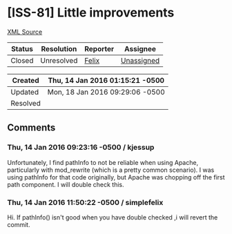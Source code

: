 # [ISS-81] Little improvements

[XML Source](./xml/ISS-81.xml)
<p></p>





Status|Resolution|Reporter|Assignee
------|----------|--------|--------
Closed|Unresolved|[Felix](SimpleFelix)|[Unassigned]($-1)





Created|Thu, 14 Jan 2016 01:15:21 -0500
-------|--------------
Updated|Mon, 18 Jan 2016 09:29:06 -0500
Resolved|


## Comments




### Thu, 14 Jan 2016 09:23:16 -0500 / kjessup 

<p><p>Unfortunately, I find pathInfo to not be reliable when using Apache, particularly with mod_rewrite (which is a pretty common scenario). I was using pathInfo for that code originally, but Apache was chopping off the first path component. I will double check this.</p></p>


### Thu, 14 Jan 2016 11:50:22 -0500 / simplefelix 

<p><p>Hi. If pathInfo() isn't good when you have double checked ,i will revert the commit.</p></p>


